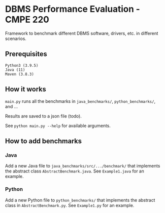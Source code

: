 # DBMS Performance Evaluation - CMPE 220

Framework to benchmark different DBMS software, drivers, etc. in different scenarios.

## Prerequisites

```
Python3 (3.9.5)
Java (11)
Maven (3.8.3)
```

## How it works

`main.py` runs all the benchmarks in `java_benchmarks/`, `python_benchmarks/`, and ...

Results are saved to a json file (todo).

See `python main.py --help` for available arguments.

## How to add benchmarks

### Java

Add a new Java file to `java_benchmarks/src/.../benchmark/` that implements the abstract class `AbstractBenchmark.java`. See `Example1.java` for an example.

### Python

Add a new Python file to `python_benchmarks/` that implements the abstract class in `AbstractBenchmark.py`. See `Example1.py` for an example.
